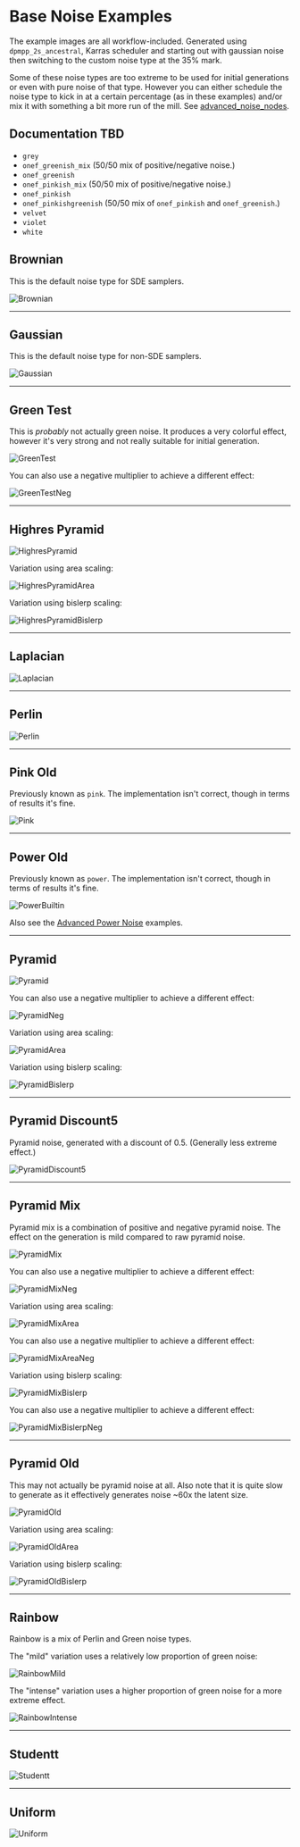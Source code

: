 # Base Noise Examples

The example images are all workflow-included. Generated using `dpmpp_2s_ancestral`, Karras scheduler and
starting out with gaussian noise then switching to the custom noise type at the 35% mark.

Some of these noise types are too extreme to be used for initial generations or even with pure
noise of that type. However you can either schedule the noise type to kick in at a certain percentage
(as in these examples) and/or mix it with something a bit more run of the mill. See
[advanced_noise_nodes](advanced_noise_nodes.md).

## Documentation TBD

* `grey`
* `onef_greenish_mix` (50/50 mix of positive/negative noise.)
* `onef_greenish`
* `onef_pinkish_mix` (50/50 mix of positive/negative noise.)
* `onef_pinkish`
* `onef_pinkishgreenish` (50/50 mix of `onef_pinkish` and `onef_greenish`.)
* `velvet`
* `violet`
* `white`

## Brownian

This is the default noise type for SDE samplers.

![Brownian](../assets/example_images/noise_base_types/noise_brownian.png)

***
## Gaussian

This is the default noise type for non-SDE samplers.

![Gaussian](../assets/example_images/noise_base_types/noise_gaussian.png)

***

## Green Test

This is _probably_ not actually green noise. It produces a very colorful effect, however
it's very strong and not really suitable for initial generation.

![GreenTest](../assets/example_images/noise_base_types/noise_green_test.png)

You can also use a negative multiplier to achieve a different effect:

![GreenTestNeg](../assets/example_images/noise_base_types/noise_green_test_neg.png)

***

## Highres Pyramid

![HighresPyramid](../assets/example_images/noise_base_types/noise_highres_pyramid.png)

Variation using area scaling:

![HighresPyramidArea](../assets/example_images/noise_base_types/noise_highres_pyramid_area.png)

Variation using bislerp scaling:

![HighresPyramidBislerp](../assets/example_images/noise_base_types/noise_highres_pyramid_bislerp.png)

***

## Laplacian

![Laplacian](../assets/example_images/noise_base_types/noise_laplacian.png)

***

## Perlin

![Perlin](../assets/example_images/noise_base_types/noise_perlin.png)

***

## Pink Old

Previously known as `pink`. The implementation isn't correct, though in terms of results it's fine.

![Pink](../assets/example_images/noise_base_types/noise_pink.png)

***

## Power Old

Previously known as `power`. The implementation isn't correct, though in terms of results it's fine.

![PowerBuiltin](../assets/example_images/noise_base_types/noise_power_builtin.png)

Also see the [Advanced Power Noise](advanced_power_noise.md) examples.

***

## Pyramid

![Pyramid](../assets/example_images/noise_base_types/noise_pyramid.png)

You can also use a negative multiplier to achieve a different effect:

![PyramidNeg](../assets/example_images/noise_base_types/noise_pyramid_neg.png)

Variation using area scaling:

![PyramidArea](../assets/example_images/noise_base_types/noise_pyramid_area.png)

Variation using bislerp scaling:

![PyramidBislerp](../assets/example_images/noise_base_types/noise_pyramid_bislerp.png)

***

## Pyramid Discount5

Pyramid noise, generated with a discount of 0.5. (Generally less extreme effect.)

![PyramidDiscount5](../assets/example_images/noise_base_types/noise_pyramid_discount5.png)

***

## Pyramid Mix

Pyramid mix is a combination of positive and negative pyramid noise. The effect on
the generation is mild compared to raw pyramid noise.

![PyramidMix](../assets/example_images/noise_base_types/noise_pyramid_mix.png)

You can also use a negative multiplier to achieve a different effect:

![PyramidMixNeg](../assets/example_images/noise_base_types/noise_pyramid_mix_neg.png)

Variation using area scaling:

![PyramidMixArea](../assets/example_images/noise_base_types/noise_pyramid_mix_area.png)

You can also use a negative multiplier to achieve a different effect:

![PyramidMixAreaNeg](../assets/example_images/noise_base_types/noise_pyramid_mix_area_neg.png)

Variation using bislerp scaling:

![PyramidMixBislerp](../assets/example_images/noise_base_types/noise_pyramid_mix_bislerp.png)

You can also use a negative multiplier to achieve a different effect:

![PyramidMixBislerpNeg](../assets/example_images/noise_base_types/noise_pyramid_mix_bislerp_neg.png)

***

## Pyramid Old

This may not actually be pyramid noise at all. Also note that it is quite slow to generate as it
effectively generates noise ~60x the latent size.

![PyramidOld](../assets/example_images/noise_base_types/noise_pyramid_old.png)

Variation using area scaling:

![PyramidOldArea](../assets/example_images/noise_base_types/noise_pyramid_old_area.png)

Variation using bislerp scaling:

![PyramidOldBislerp](../assets/example_images/noise_base_types/noise_pyramid_old_bislerp.png)

***

## Rainbow

Rainbow is a mix of Perlin and Green noise types.

The "mild" variation uses a relatively low proportion of green noise:

![RainbowMild](../assets/example_images/noise_base_types/noise_rainbow_mild.png)

The "intense" variation uses a higher proportion of green noise for a more extreme effect.

![RainbowIntense](../assets/example_images/noise_base_types/noise_rainbow_intense.png)

***

## Studentt

![Studentt](../assets/example_images/noise_base_types/noise_studentt.png)

***

## Uniform

![Uniform](../assets/example_images/noise_base_types/noise_uniform.png)
